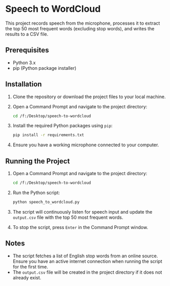 # Speech to WordCloud

This project records speech from the microphone, processes it to extract the top 50 most frequent words (excluding stop words), and writes the results to a CSV file.

## Prerequisites

- Python 3.x
- pip (Python package installer)

## Installation

1. Clone the repository or download the project files to your local machine.

2. Open a Command Prompt and navigate to the project directory:
    ```sh
    cd /f:/Desktop/speech-to-wordcloud
    ```

3. Install the required Python packages using `pip`:
    ```sh
    pip install -r requirements.txt
    ```

4. Ensure you have a working microphone connected to your computer.

## Running the Project

1. Open a Command Prompt and navigate to the project directory:
    ```sh
    cd /f:/Desktop/speech-to-wordcloud
    ```

2. Run the Python script:
    ```sh
    python speech_to_wordcloud.py
    ```

3. The script will continuously listen for speech input and update the `output.csv` file with the top 50 most frequent words.

4. To stop the script, press `Enter` in the Command Prompt window.

## Notes

- The script fetches a list of English stop words from an online source. Ensure you have an active internet connection when running the script for the first time.
- The `output.csv` file will be created in the project directory if it does not already exist.
